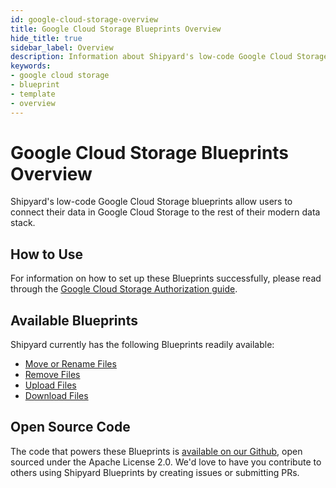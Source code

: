 ```yaml
---
id: google-cloud-storage-overview
title: Google Cloud Storage Blueprints Overview
hide_title: true
sidebar_label: Overview
description: Information about Shipyard's low-code Google Cloud Storage templates.
keywords:
- google cloud storage
- blueprint
- template
- overview
---
```


# Google Cloud Storage Blueprints Overview

Shipyard's low-code Google Cloud Storage blueprints allow users to connect their data in Google Cloud Storage to the rest of their modern data stack.

## How to Use
For information on how to set up these Blueprints successfully, please read through the [Google Cloud Storage Authorization guide](google-cloud-storage-authorization.md).

## Available Blueprints
Shipyard currently has the following Blueprints readily available: 
- [Move or Rename Files](google-cloud-storage-move-or-rename-files.md)
- [Remove Files](google-cloud-storage-remove-files.md)
- [Upload Files](google-cloud-storage-upload-files.md)
- [Download Files](google-cloud-storage-download-files.md)

## Open Source Code
The code that powers these Blueprints is [available on our Github](https://www.shipyardapp.com/docs/blueprint-library/google-cloud-storage), open sourced under the Apache License 2.0. We'd love to have you contribute to others using Shipyard Blueprints by creating issues or submitting PRs.
